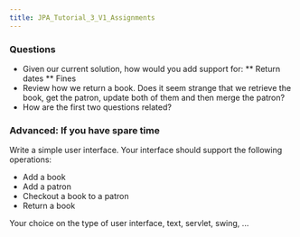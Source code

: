 ```yaml
---
title: JPA_Tutorial_3_V1_Assignments
---
```

### Questions
* Given our current solution, how would you add support for:
** Return dates
** Fines
* Review how we return a book. Does it seem strange that we retrieve the book, get the patron, update both of them and then merge the patron? 
* How are the first two questions related?

### Advanced: If you have spare time
Write a simple user interface. Your interface should support the following operations:
* Add a book
* Add a patron
* Checkout a book to a patron
* Return a book

Your choice on the type of user interface, text, servlet, swing, ...
